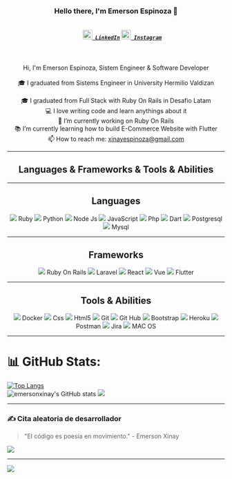 <h3 align="center">Hello there, I'm Emerson Espinoza 👋</h3>
<h5 align="center">
  <code>
    <a href="https://www.linkedin.com/in/emerson-espinoza-aguirre/" title="LinkedIn"><img width="22" src="https://github.com/zumrudu-anka/zumrudu-anka/blob/master/images/linkedin.svg"> LinkedIn</a></code>
  <code><a href="https://www.instagram.com/emersonxinay/" title="Instagram Profile"><img width="22" src="https://github.com/zumrudu-anka/zumrudu-anka/blob/master/images/instagram.svg"> Instagram</a></code>
</h5>
<br>
<p align="center">
  Hi, I'm Emerson Espinoza, Sistem Engineer & Software Developer 
  <br>
  <br>
  🎓 I graduated from Sistems Engineer in University Hermilio Valdizan
  <br>
   <br>
  🎓 I graduated from Full Stack with Ruby On Rails in Desafio Latam
  <br>
  💻 I love writing code and learn anythings about it
  <br>
  🔬 I’m currently working on Ruby On Rails
  <br>
  📚 I’m currently learning how to build E-Commerce Website with Flutter
  <br>
  📫 How to reach me: <a href="mailto: xinayespinoza@gmail.com">xinayespinoza@gmail.com</a>
</p>

<hr>

<h2 align="center">Languages & Frameworks & Tools & Abilities</h2>

<hr>
<h2 align="center"> Languages </h2>
<p align="center">
  <img src="https://img.icons8.com/ios-filled/32/fa314a/ruby-programming-language.png"/>
  Ruby
  <img src="https://img.icons8.com/color/32/python.png"/>
  Python
  <img src="https://img.icons8.com/fluency/32/node-js.png"/>
  Node Js
  <img src="https://img.icons8.com/color/32/javascript.png"/>
  JavaScript
  <img src="https://img.icons8.com/officel/32/fa314a/php-logo.png"/>
  Php
  
  <img src="https://img.icons8.com/color/32/000000/dart.png"/>
  Dart
  <img src="https://img.icons8.com/color/32/fa314a/postgreesql.png"/>
  Postgresql
  <img src="https://img.icons8.com/color/32/fa314a/mysql-logo.png"/>
  Mysql
</p>
<hr>
<h2 align="center"> Frameworks </h2>
<p align="center">
  <img src="https://img.icons8.com/windows/32/fa314a/ruby-on-rails.png"/>
  Ruby On Rails
  <img src="https://img.icons8.com/ios-filled/32/fa314a/laravel.png"/>
  Laravel
  <img src="https://img.icons8.com/officel/32/react.png"/>
  React
  <img src="https://img.icons8.com/color/32/vue-js.png"/>
  Vue
  <img src="https://img.icons8.com/color/32/000000/flutter.png"/>
  Flutter
  
</p>
<hr>




<h2 align="center">Tools & Abilities</h2>

<p align="center">


  <img src="https://img.icons8.com/external-tal-revivo-color-tal-revivo/32/fa314a/external-docker-a-set-of-coupled-software-as-a-service-logo-color-tal-revivo.png"/>
  Docker
  <img src="https://img.icons8.com/color/32/fa314a/css3.png"/>
  Css
  <img src="https://img.icons8.com/color/32/fa314a/html-5--v1.png"/>
  Html5
  <img src="https://img.icons8.com/color/32/fa314a/git.png"/>
  Git
  <img src="https://img.icons8.com/windows/32/000000/github.png"/>
  Git Hub
  <img src="https://img.icons8.com/color/32/000000/bootstrap.png"/>
  Bootstrap
  <img src="https://img.icons8.com/color/32/000000/heroku.png"/>
  Heroku
  <img src="https://img.icons8.com/external-tal-revivo-color-tal-revivo/32/external-postman-is-the-only-complete-api-development-environment-logo-color-tal-revivo.png"/>
  Postman
  <img src="https://img.icons8.com/color/32/jira.png"/>
  Jira
  <img src="https://img.icons8.com/ios-glyphs/32/mac-client.png"/>
  MAC OS
</p>



<hr>

# 📊 GitHub Stats:
[![Top Langs](https://github-readme-stats.vercel.app/api/top-langs/?username=emersonxinay&langs_count=8&theme=algolia)](https://github.com/emersonxninay/github-readme-stats)<br>
![emersonxinay's GitHub stats](https://github-readme-stats.vercel.app/api?username=emersonxinay&show_icons=true&theme=algolia&count_private=true&show_icons=true) 
![](https://github-readme-streak-stats.herokuapp.com/?user=emersonxinay&theme=algolia&hide_border=false)
<hr>



### ✍️ Cita aleatoria de desarrollador

> "El código es poesía en movimiento." - Emerson Xinay

![](https://quotes-github-readme.vercel.app/api?type=horizontal&theme=radical)





<hr>

[![](https://komarev.com/ghpvc/?username=emersonxinay&&icon=8&color=blue)](https://visitcount.itsvg.in)





